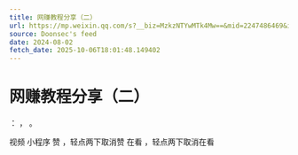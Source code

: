 ```yaml
---
title: 网赚教程分享（二）
url: https://mp.weixin.qq.com/s?__biz=MzkzNTYwMTk4Mw==&mid=2247486469&idx=2&sn=da678e5c8696e254ed77fe168e3267d1
source: Doonsec's feed
date: 2024-08-02
fetch_date: 2025-10-06T18:01:48.149402
---
```


# 网赚教程分享（二）

：
，
。

视频
小程序
赞
，轻点两下取消赞
在看
，轻点两下取消在看